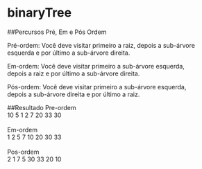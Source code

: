 # binaryTree

##Percursos Pré, Em e Pós Ordem

Pré-ordem: Você deve visitar primeiro a raiz, depois a sub-árvore <br> 
esquerda e por último a sub-árvore direita.

Em-ordem: Você deve visitar primeiro a sub-árvore esquerda, <br>
depois a raiz e por último a sub-árvore direita.

Pós-ordem: Você deve visitar primeiro a sub-árvore esquerda, <br>
 depois a sub-árvore direita e por último a raiz. 
 
##Resultado
Pre-ordem <br>
10 5 1 2 7 20 33 30 <br>  
Em-ordem <br>
1 2 5 7 10 20 30 33 <br>  
Pos-ordem <br>
2 1 7 5 30 33 20 10